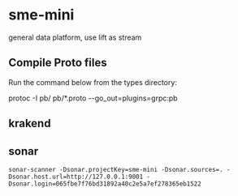 # sme-mini

general data platform, use lift as stream

## Compile Proto files

Run the command below from the types directory:

protoc -I pb/ pb/*.proto --go_out=plugins=grpc:pb

## krakend

## sonar

    sonar-scanner -Dsonar.projectKey=sme-mini -Dsonar.sources=. -Dsonar.host.url=http://127.0.0.1:9001 -Dsonar.login=065fbe7f76bd31892a40c2e5a7ef278365eb1522
